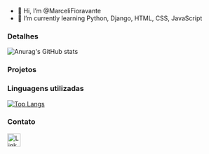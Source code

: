 - 👋 Hi, I’m @MarceliFioravante
- 🌱 I’m currently learning Python, Django, HTML, CSS, JavaScript

### Detalhes

![Anurag's GitHub stats](https://github-readme-stats.vercel.app/api?username=MarceliFioravante&show_icons=true)

### Projetos

### Linguagens utilizadas
[![Top Langs](https://github-readme-stats.vercel.app/api/top-langs/?username=MarceliFioravante&layout=compact)](https://github.com/anuraghazra/github-readme-stats)

### Contato

[<img src="https://camo.githubusercontent.com/a80d00f23720d0bc9f55481cfcd77ab79e141606829cf16ec43f8cacc7741e46/68747470733a2f2f696d672e736869656c64732e696f2f62616467652f4c696e6b6564496e2d3030373742353f7374796c653d666f722d7468652d6261646765266c6f676f3d6c696e6b6564696e266c6f676f436f6c6f723d7768697465" alt="Linkedin" height="30">](www.linkedin.com/in/marceli-borges-fioravante)

<!-- www.linkedin.com/in/marceli-borges-fioravante -->
<!---
MarceliFioravante/MarceliFioravante is a ✨ special ✨ repository because its `README.md` (this file) appears on your GitHub profile.
You can click the Preview link to take a look at your changes.
--->
